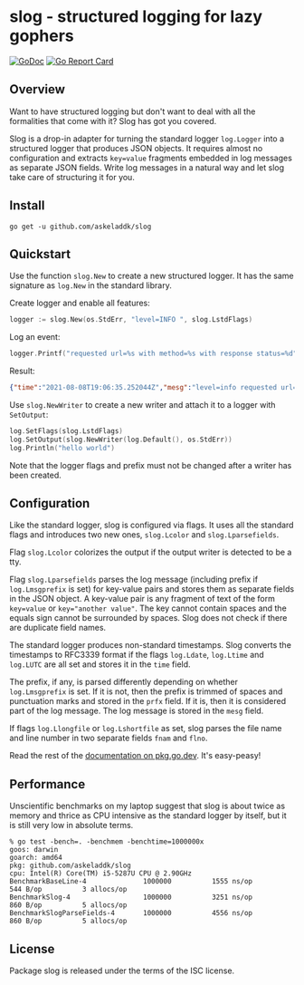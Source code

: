 # slog - structured logging for lazy gophers

[![GoDoc](https://godoc.org/github.com/askeladdk/slog?status.png)](https://godoc.org/github.com/askeladdk/slog)
[![Go Report Card](https://goreportcard.com/badge/github.com/askeladdk/slog)](https://goreportcard.com/report/github.com/askeladdk/slog)

## Overview

Want to have structured logging but don't want to deal with all the formalities that come with it? Slog has got you covered.

Slog is a drop-in adapter for turning the standard logger `log.Logger` into a structured logger that produces JSON objects. It requires almost no configuration and extracts `key=value` fragments embedded in log messages as separate JSON fields. Write log messages in a natural way and let slog take care of structuring it for you.

## Install

```
go get -u github.com/askeladdk/slog
```

## Quickstart

Use the function `slog.New` to create a new structured logger.
It has the same signature as `log.New` in the standard library.

Create logger and enable all features:

```go
logger := slog.New(os.StdErr, "level=INFO ", slog.LstdFlags)
```

Log an event:

```go
logger.Printf("requested url=%s with method=%s with response status=%d", "/index.html", "GET", 200)
```

Result:

```json
{"time":"2021-08-08T19:06:35.252044Z","mesg":"level=info requested url=/index.html with method=GET with response status=200","level":"info","url":"/index.html","method":"GET","status":200}
```

Use `slog.NewWriter` to create a new writer and attach it to a logger with `SetOutput`:

```go
log.SetFlags(slog.LstdFlags)
log.SetOutput(slog.NewWriter(log.Default(), os.StdErr))
log.Println("hello world")
```

Note that the logger flags and prefix must not be changed after a writer has been created.

## Configuration

Like the standard logger, slog is configured via flags. It uses all the standard flags and introduces two new ones, `slog.Lcolor` and `slog.Lparsefields`.

Flag `slog.Lcolor` colorizes the output if the output writer is detected to be a tty.

Flag `slog.Lparsefields` parses the log message (including prefix if `log.Lmsgprefix` is set) for key-value pairs and stores them as separate fields in the JSON object. A key-value pair is any fragment of text of the form `key=value` or `key="another value"`. The key cannot contain spaces and the equals sign cannot be surrounded by spaces. Slog does not check if there are duplicate field names.

The standard logger produces non-standard timestamps.
Slog converts the timestamps to RFC3339 format if the
flags `log.Ldate`, `log.Ltime` and `log.LUTC` are all set
and stores it in the `time` field.

The prefix, if any, is parsed differently depending on whether `log.Lmsgprefix` is set.
If it is not, then the prefix is trimmed of spaces and punctuation marks and stored in the `prfx` field.
If it is, then it is considered part of the log message. The log message is stored in the `mesg` field.

If flags `log.Llongfile` or `log.Lshortfile` as set, slog parses the file name and line number in two separate fields `fnam` and `flno`.

Read the rest of the [documentation on pkg.go.dev](https://pkg.go.dev/github.com/askeladdk/slog). It's easy-peasy!

## Performance

Unscientific benchmarks on my laptop suggest that slog is about twice
as memory and thrice as CPU intensive as the standard logger by itself,
but it is still very low in absolute terms.

```
% go test -bench=. -benchmem -benchtime=1000000x
goos: darwin
goarch: amd64
pkg: github.com/askeladdk/slog
cpu: Intel(R) Core(TM) i5-5287U CPU @ 2.90GHz
BenchmarkBaseLine-4          	 1000000	      1555 ns/op	     544 B/op	       3 allocs/op
BenchmarkSlog-4              	 1000000	      3251 ns/op	     860 B/op	       5 allocs/op
BenchmarkSlogParseFields-4   	 1000000	      4556 ns/op	     860 B/op	       5 allocs/op
```

## License

Package slog is released under the terms of the ISC license.
